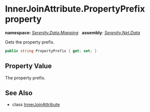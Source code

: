# InnerJoinAttribute.PropertyPrefix property
**namespace:** *[Serenity.Data.Mapping](../../README.md#serenity.data.mapping-namespace)*   **assembly**: *[Serenity.Net.Data](../../README.md)*

Gets the property prefix.

```csharp
public string PropertyPrefix { get; set; }
```

## Property Value

The property prefix.

## See Also

* class [InnerJoinAttribute](../InnerJoinAttribute.md)